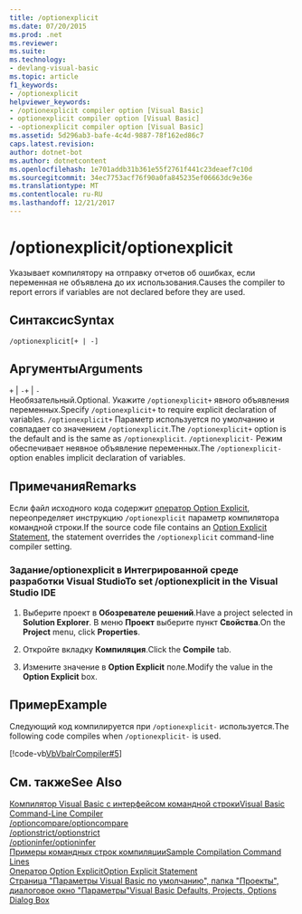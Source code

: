 ```yaml
---
title: /optionexplicit
ms.date: 07/20/2015
ms.prod: .net
ms.reviewer: 
ms.suite: 
ms.technology:
- devlang-visual-basic
ms.topic: article
f1_keywords:
- /optionexplicit
helpviewer_keywords:
- /optionexplicit compiler option [Visual Basic]
- optionexplicit compiler option [Visual Basic]
- -optionexplicit compiler option [Visual Basic]
ms.assetid: 5d296ab3-bafe-4c4d-9887-78f162ed86c7
caps.latest.revision: 
author: dotnet-bot
ms.author: dotnetcontent
ms.openlocfilehash: 1e701addb31b361e55f2761f441c23deaef7c10d
ms.sourcegitcommit: 34ec7753acf76f90a0fa845235ef06663dc9e36e
ms.translationtype: MT
ms.contentlocale: ru-RU
ms.lasthandoff: 12/21/2017
---
```

# <a name="optionexplicit"></a><span data-ttu-id="7e3bc-102">/optionexplicit</span><span class="sxs-lookup"><span data-stu-id="7e3bc-102">/optionexplicit</span></span>
<span data-ttu-id="7e3bc-103">Указывает компилятору на отправку отчетов об ошибках, если переменная не объявлена до их использования.</span><span class="sxs-lookup"><span data-stu-id="7e3bc-103">Causes the compiler to report errors if variables are not declared before they are used.</span></span>  
  
## <a name="syntax"></a><span data-ttu-id="7e3bc-104">Синтаксис</span><span class="sxs-lookup"><span data-stu-id="7e3bc-104">Syntax</span></span>  
  
```  
/optionexplicit[+ | -]  
```  
  
## <a name="arguments"></a><span data-ttu-id="7e3bc-105">Аргументы</span><span class="sxs-lookup"><span data-stu-id="7e3bc-105">Arguments</span></span>  
 <span data-ttu-id="7e3bc-106">`+` &#124; `-`</span><span class="sxs-lookup"><span data-stu-id="7e3bc-106">`+` &#124; `-`</span></span>  
 <span data-ttu-id="7e3bc-107">Необязательный.</span><span class="sxs-lookup"><span data-stu-id="7e3bc-107">Optional.</span></span> <span data-ttu-id="7e3bc-108">Укажите `/optionexplicit+` явного объявления переменных.</span><span class="sxs-lookup"><span data-stu-id="7e3bc-108">Specify `/optionexplicit+` to require explicit declaration of variables.</span></span> <span data-ttu-id="7e3bc-109">`/optionexplicit+` Параметр используется по умолчанию и совпадает со значением `/optionexplicit`.</span><span class="sxs-lookup"><span data-stu-id="7e3bc-109">The `/optionexplicit+` option is the default and is the same as `/optionexplicit`.</span></span> <span data-ttu-id="7e3bc-110">`/optionexplicit-` Режим обеспечивает неявное объявление переменных.</span><span class="sxs-lookup"><span data-stu-id="7e3bc-110">The `/optionexplicit-` option enables implicit declaration of variables.</span></span>  
  
## <a name="remarks"></a><span data-ttu-id="7e3bc-111">Примечания</span><span class="sxs-lookup"><span data-stu-id="7e3bc-111">Remarks</span></span>  
 <span data-ttu-id="7e3bc-112">Если файл исходного кода содержит [оператор Option Explicit](../../../visual-basic/language-reference/statements/option-explicit-statement.md), переопределяет инструкцию `/optionexplicit` параметр компилятора командной строки.</span><span class="sxs-lookup"><span data-stu-id="7e3bc-112">If the source code file contains an [Option Explicit Statement](../../../visual-basic/language-reference/statements/option-explicit-statement.md), the statement overrides the `/optionexplicit` command-line compiler setting.</span></span>  
  
### <a name="to-set-optionexplicit-in-the-visual-studio-ide"></a><span data-ttu-id="7e3bc-113">Задание/optionexplicit в Интегрированной среде разработки Visual Studio</span><span class="sxs-lookup"><span data-stu-id="7e3bc-113">To set /optionexplicit in the Visual Studio IDE</span></span>  
  
1.  <span data-ttu-id="7e3bc-114">Выберите проект в **Обозревателе решений**.</span><span class="sxs-lookup"><span data-stu-id="7e3bc-114">Have a project selected in **Solution Explorer**.</span></span> <span data-ttu-id="7e3bc-115">В меню **Проект** выберите пункт **Свойства**.</span><span class="sxs-lookup"><span data-stu-id="7e3bc-115">On the **Project** menu, click **Properties**.</span></span>   
  
2.  <span data-ttu-id="7e3bc-116">Откройте вкладку **Компиляция**.</span><span class="sxs-lookup"><span data-stu-id="7e3bc-116">Click the **Compile** tab.</span></span>  
  
3.  <span data-ttu-id="7e3bc-117">Измените значение в **Option Explicit** поле.</span><span class="sxs-lookup"><span data-stu-id="7e3bc-117">Modify the value in the **Option Explicit** box.</span></span>  
  
## <a name="example"></a><span data-ttu-id="7e3bc-118">Пример</span><span class="sxs-lookup"><span data-stu-id="7e3bc-118">Example</span></span>  
 <span data-ttu-id="7e3bc-119">Следующий код компилируется при `/optionexplicit-` используется.</span><span class="sxs-lookup"><span data-stu-id="7e3bc-119">The following code compiles when `/optionexplicit-` is used.</span></span>  
  
 [!code-vb[VbVbalrCompiler#5](../../../visual-basic/reference/command-line-compiler/codesnippet/VisualBasic/optionexplicit_1.vb)]  
  
## <a name="see-also"></a><span data-ttu-id="7e3bc-120">См. также</span><span class="sxs-lookup"><span data-stu-id="7e3bc-120">See Also</span></span>  
 [<span data-ttu-id="7e3bc-121">Компилятор Visual Basic с интерфейсом командной строки</span><span class="sxs-lookup"><span data-stu-id="7e3bc-121">Visual Basic Command-Line Compiler</span></span>](../../../visual-basic/reference/command-line-compiler/index.md)  
 [<span data-ttu-id="7e3bc-122">/optioncompare</span><span class="sxs-lookup"><span data-stu-id="7e3bc-122">/optioncompare</span></span>](../../../visual-basic/reference/command-line-compiler/optioncompare.md)  
 [<span data-ttu-id="7e3bc-123">/optionstrict</span><span class="sxs-lookup"><span data-stu-id="7e3bc-123">/optionstrict</span></span>](../../../visual-basic/reference/command-line-compiler/optionstrict.md)  
 [<span data-ttu-id="7e3bc-124">/optioninfer</span><span class="sxs-lookup"><span data-stu-id="7e3bc-124">/optioninfer</span></span>](../../../visual-basic/reference/command-line-compiler/optioninfer.md)  
 [<span data-ttu-id="7e3bc-125">Примеры командных строк компиляции</span><span class="sxs-lookup"><span data-stu-id="7e3bc-125">Sample Compilation Command Lines</span></span>](../../../visual-basic/reference/command-line-compiler/sample-compilation-command-lines.md)  
 [<span data-ttu-id="7e3bc-126">Оператор Option Explicit</span><span class="sxs-lookup"><span data-stu-id="7e3bc-126">Option Explicit Statement</span></span>](../../../visual-basic/language-reference/statements/option-explicit-statement.md)  
 [<span data-ttu-id="7e3bc-127">Страница "Параметры Visual Basic по умолчанию", папка "Проекты", диалоговое окно "Параметры"</span><span class="sxs-lookup"><span data-stu-id="7e3bc-127">Visual Basic Defaults, Projects, Options Dialog Box</span></span>](/visualstudio/ide/reference/visual-basic-defaults-projects-options-dialog-box)
